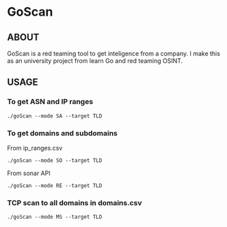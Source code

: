 # GoScan
## ABOUT
GoScan is a red teaming tool to get inteligence from a company.
I make this as an university project from learn Go and red teaming OSINT.

## USAGE

### To get ASN and IP ranges

```
./goScan --mode SA --target TLD
```

### To get domains and subdomains

From ip_ranges.csv

```
./goScan --mode SO --target TLD
```

From sonar API

```
./goScan --mode RE --target TLD
```

### TCP scan to all domains in domains.csv

```
./goScan --mode MS --target TLD
```
